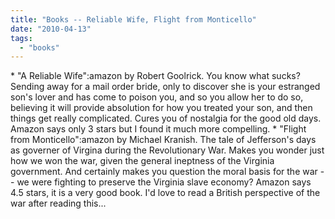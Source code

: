 ```yaml
---
title: "Books -- Reliable Wife, Flight from Monticello"
date: "2010-04-13"
tags: 
  - "books"
---
```


\* "A Reliable Wife":amazon by Robert Goolrick. You know what sucks? Sending away for a mail order bride, only to discover she is your estranged son's lover and has come to poison you, and so you allow her to do so, believing it will provide absolution for how you treated your son, and then things get really complicated. Cures you of nostalgia for the good old days. Amazon says only 3 stars but I found it much more compelling. \* "Flight from Monticello":amazon by Michael Kranish. The tale of Jefferson's days as governer of Virgina during the Revolutionary War. Makes you wonder just how we won the war, given the general ineptness of the Virginia government. And certainly makes you question the moral basis for the war -- we were fighting to preserve the Virginia slave economy? Amazon says 4.5 stars, it is a very good book. I'd love to read a British perspective of the war after reading this...
